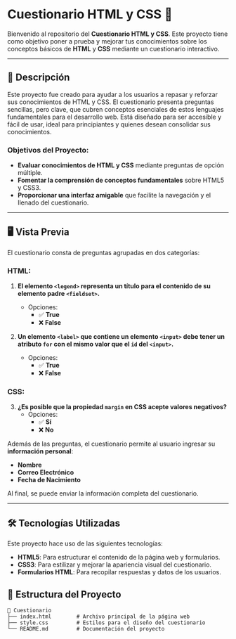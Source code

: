 # Cuestionario HTML y CSS 📝

Bienvenido al repositorio del **Cuestionario HTML y CSS**. Este proyecto tiene como objetivo poner a prueba y mejorar tus conocimientos sobre los conceptos básicos de **HTML** y **CSS** mediante un cuestionario interactivo.

---

## 🚀 Descripción

Este proyecto fue creado para ayudar a los usuarios a repasar y reforzar sus conocimientos de HTML y CSS. El cuestionario presenta preguntas sencillas, pero clave, que cubren conceptos esenciales de estos lenguajes fundamentales para el desarrollo web. Está diseñado para ser accesible y fácil de usar, ideal para principiantes y quienes desean consolidar sus conocimientos.

### Objetivos del Proyecto:

- **Evaluar conocimientos de HTML y CSS** mediante preguntas de opción múltiple.
- **Fomentar la comprensión de conceptos fundamentales** sobre HTML5 y CSS3.
- **Proporcionar una interfaz amigable** que facilite la navegación y el llenado del cuestionario.

---

## 🖥️ Vista Previa

El cuestionario consta de preguntas agrupadas en dos categorías:

### **HTML**:
1. **El elemento `<legend>` representa un título para el contenido de su elemento padre `<fieldset>`.**
   - Opciones:
     - ✅ **True**
     - ❌ **False**

2. **Un elemento `<label>` que contiene un elemento `<input>` debe tener un atributo `for` con el mismo valor que el `id` del `<input>`.**
   - Opciones:
     - ✅ **True**
     - ❌ **False**

### **CSS**:
3. **¿Es posible que la propiedad `margin` en CSS acepte valores negativos?**
   - Opciones:
     - ✅ **Sí**
     - ❌ **No**

Además de las preguntas, el cuestionario permite al usuario ingresar su **información personal**:

- **Nombre**
- **Correo Electrónico**
- **Fecha de Nacimiento**

Al final, se puede enviar la información completa del cuestionario.

---

## 🛠️ Tecnologías Utilizadas

Este proyecto hace uso de las siguientes tecnologías:

- **HTML5**: Para estructurar el contenido de la página web y formularios.
- **CSS3**: Para estilizar y mejorar la apariencia visual del cuestionario.
- **Formularios HTML**: Para recopilar respuestas y datos de los usuarios.

## 📂 **Estructura del Proyecto**

```plaintext
📁 Cuestionario
├── index.html        # Archivo principal de la página web
├── style.css         # Estilos para el diseño del cuestionario
└── README.md         # Documentación del proyecto
